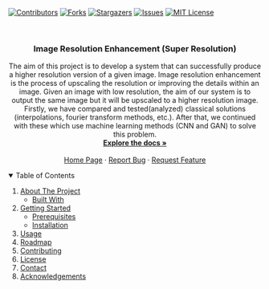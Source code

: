 
[![Contributors][contributors-shield]][contributors-url]
[![Forks][forks-shield]][forks-url]
[![Stargazers][stars-shield]][stars-url]
[![Issues][issues-shield]][issues-url]
[![MIT License][license-shield]][license-url]

<!-- PROJECT LOGO -->
<br />
<p align="center">
  <h3 align="center">Image Resolution Enhancement (Super Resolution)</h3>

  <p align="center">
The aim of this project is to develop a system that can successfully produce a higher resolution version of a given image. Image resolution enhancement is the process of upscaling the resolution or improving the details within an image. Given an image with low resolution, the aim of our system is to output the same image but it will be upscaled to a higher resolution image. Firstly, we have compared and tested(analyzed) classical solutions (interpolations, fourier transform methods, etc.). After that, we continued with these which use machine learning methods (CNN and GAN) to solve this problem.
    <br />
    <a href="https://github.com/yunusbaysal/Image-Resolution-Enhancement"><strong>Explore the docs »</strong></a>
    <br />
    <br />
    <a href="https://github.com/yunusbaysal/Image-Resolution-Enhancement">Home Page</a>
    ·
    <a href="https://github.com/yunusbaysal/Image-Resolution-Enhancement/issues">Report Bug</a>
    ·
    <a href="https://github.com/yunusbaysal/Image-Resolution-Enhancement/issues">Request Feature</a>
  </p>
</p>

<!-- TABLE OF CONTENTS -->
<details open="open">
  <summary>Table of Contents</summary>
  <ol>
    <li>
      <a href="#about-the-project">About The Project</a>
      <ul>
        <li><a href="#built-with">Built With</a></li>
      </ul>
    </li>
    <li>
      <a href="#getting-started">Getting Started</a>
      <ul>
        <li><a href="#prerequisites">Prerequisites</a></li>
        <li><a href="#installation">Installation</a></li>
      </ul>
    </li>
    <li><a href="#usage">Usage</a></li>
    <li><a href="#roadmap">Roadmap</a></li>
    <li><a href="#contributing">Contributing</a></li>
    <li><a href="#license">License</a></li>
    <li><a href="#contact">Contact</a></li>
    <li><a href="#acknowledgements">Acknowledgements</a></li>
  </ol>
</details>











[contributors-shield]: https://img.shields.io/github/contributors/yunusbaysal/Image-Resolution-Enhancement.svg?style=for-the-badge
[contributors-url]: https://github.com/yunusbaysal/Image-Resolution-Enhancement/graphs/contributors
[forks-shield]: https://img.shields.io/github/forks/yunusbaysal/Image-Resolution-Enhancement.svg?style=for-the-badge
[forks-url]: https://github.com/yunusbaysal/Image-Resolution-Enhancement/network/members
[stars-shield]: https://img.shields.io/github/stars/yunusbaysal/Image-Resolution-Enhancement.svg?style=for-the-badge
[stars-url]: https://github.com/yunusbaysal/Image-Resolution-Enhancement/stargazers
[issues-shield]: https://img.shields.io/github/issues/yunusbaysal/Image-Resolution-Enhancement.svg?style=for-the-badge
[issues-url]: https://github.com/yunusbaysal/Image-Resolution-Enhancement/issues
[license-shield]: https://img.shields.io/github/license/yunusbaysal/Image-Resolution-Enhancement.svg?style=for-the-badge
[license-url]: https://github.com/yunusbaysal/Image-Resolution-Enhancement/blob/master/LICENSE
